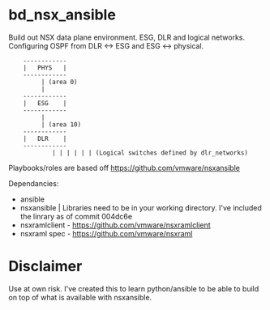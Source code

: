 # bd_nsx_ansible

Build out NSX data plane environment. ESG, DLR and logical networks. Configuring OSPF from DLR <-> ESG and ESG <-> physical.

		------------
		|   PHYS   |
		------------
		     | (area 0)
		     |
		------------
		|   ESG    |
		------------
		     |
		     | (area 10)
		------------
		|   DLR    |
		------------
                | | | | | | (Logical switches defined by dlr_networks)


Playbooks/roles are based off https://github.com/vmware/nsxansible

Dependancies:
- ansible
- nsxansible | Libraries need to be in your working directory. I've included the linrary as of commit 004dc6e 
- nsxramlclient - https://github.com/vmware/nsxramlclient
- nsxraml spec - https://github.com/vmware/nsxraml


# Disclaimer 
Use at own risk. I've created this to learn python/ansible to be able to build on top of what is available with nsxansible.

